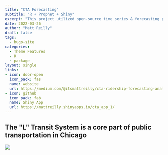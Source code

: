 ```yaml
---
title: "CTA Forecasting"
subtitle: "R + Prophet + Shiny"
excerpt: "This project utilized open-source time series & forecasting packages Prophet to forecast ridership values in the short and long term future. The results are displayed in an interactive Shiny application, including visualizations & geographic components."
date: 2022-03-26
author: "Matt Reilly"
draft: false
tags:
  - hugo-site
categories:
  - Theme Features
  - R
  - package
layout: single
links:
- icon: door-open
  icon_pack: fas
  name: website
  url: https://medium.com/@itsmattreilly/cta-ridership-forecasting-analysis-8f55438c0c0d
- icon: github
  icon_pack: fab
  name: Shiny App
  url: https://mattreilly.shinyapps.io/cta_app_1/
---
```


## The "L" Transit System is a core part of public transportation in Chicago

![](chicago_map.png)







